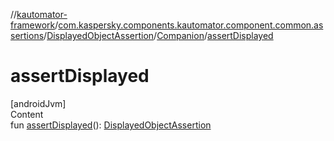 //[kautomator-framework](../../../index.md)/[com.kaspersky.components.kautomator.component.common.assertions](../../index.md)/[DisplayedObjectAssertion](../index.md)/[Companion](index.md)/[assertDisplayed](assert-displayed.md)



# assertDisplayed  
[androidJvm]  
Content  
fun [assertDisplayed](assert-displayed.md)(): [DisplayedObjectAssertion](../index.md)  




